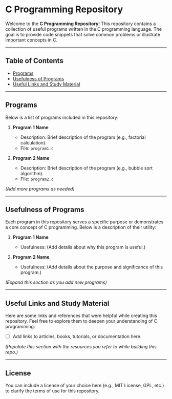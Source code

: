 # C Programming Repository

Welcome to the **C Programming Repository**! This repository contains a collection of useful programs written in the C programming language. The goal is to provide code snippets that solve common problems or illustrate important concepts in C.

---

## Table of Contents
- [Programs](#programs)
- [Usefulness of Programs](#usefulness-of-programs)
- [Useful Links and Study Material](#useful-links-and-study-material)

---

## Programs

Below is a list of programs included in this repository:

1. **Program 1 Name**
   - Description: Brief description of the program (e.g., factorial calculation).
   - File: `program1.c`

2. **Program 2 Name**
   - Description: Brief description of the program (e.g., bubble sort algorithm).
   - File: `program2.c`

_(Add more programs as needed)_

---

## Usefulness of Programs

Each program in this repository serves a specific purpose or demonstrates a core concept of C programming. Below is a description of their utility:

1. **Program 1 Name**
   - Usefulness: (Add details about why this program is useful.)
   
2. **Program 2 Name**
   - Usefulness: (Add details about the purpose and significance of this program.)

_(Expand this section as you add new programs)_

---

## Useful Links and Study Material

Here are some links and references that were helpful while creating this repository. Feel free to explore them to deepen your understanding of C programming:

- [ ] Add links to articles, books, tutorials, or documentation here.

_(Populate this section with the resources you refer to while building this repo.)_

---

## License

You can include a license of your choice here (e.g., MIT License, GPL, etc.) to clarify the terms of use for this repository.

